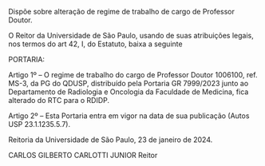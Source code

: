 Dispõe sobre alteração de regime de trabalho de cargo de Professor Doutor.

O Reitor da Universidade de São Paulo, usando de suas atribuições legais, nos termos do art 42, I, do Estatuto, baixa a seguinte

PORTARIA:

Artigo 1º – O regime de trabalho do cargo de Professor Doutor 1006100, ref. MS-3, da PG do QDUSP, distribuído pela Portaria GR 7999/2023 junto ao Departamento de Radiologia e Oncologia da Faculdade de Medicina, fica alterado do RTC para o RDIDP.

Artigo 2º – Esta Portaria entra em vigor na data de sua publicação (Autos USP 23.1.1235.5.7).

Reitoria da Universidade de São Paulo, 23 de janeiro de 2024.

CARLOS GILBERTO CARLOTTI JUNIOR
Reitor